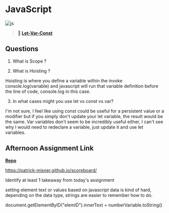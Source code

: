 # JavaScript

![js](https://bcw.blob.core.windows.net/public/img/courses/js.gif)

> **📖 [Let-Var-Const](https://codeworksacademy.com/fs-student-guide/resources/wk2/01-Let-Var-Const)**

## Questions

1. What is Scope ?

2. What is Hoisting ?

  Hoisting is where you define a variable within the invoke console.log(variable) and javascript will run that variable definition before the line of code, console.log in this case.

3. In what cases might you use let vs const vs var?

I'm not sure, I feel like using const could be useful for a persistent value or a modifier but if you simply don't update your let variable, the result would be the same. Var variables don't seem to be incredibly useful either, I can't see why I would need to redeclare a variable, just update it and use let variables.

## Afternoon Assignment Link

**[Repo](https://github.com/patrick-misner/scoreboard)**

https://patrick-misner.github.io/scoreboard/

Identify at least 1 takeaway from today's assignment

setting element text or values based on javascript data is kind of hard, depending on the data type, strings are easier to remember how to do.

document.getElementByID("elemID").innerText = numberVariable.toString()
